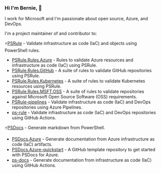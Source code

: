 ### Hi I'm Bernie, 👋

I work for Microsoft and I'm passionate about open source, Azure, and DevOps.

I'm a project maintainer of and contributor to:

⚡[PSRule] - Validate infrastructure as code (IaC) and objects using PowerShell rules.

- [PSRule.Rules.Azure] - Rules to validate Azure resources and infrastructure as code (IaC) using PSRule.
- [PSRule.Rules.GitHub] - A suite of rules to validate GitHub repositories using PSRule.
- [PSRule.Rules.Kubernetes] - A suite of rules to validate Kubernetes resources using PSRule.
- [PSRule.Rules.MSFT.OSS] - A suite of rules to validate repositories against Microsoft Open Source Software (OSS) requirements.
- [PSRule-pipelines] - Validate infrastructure as code (IaC) and DevOps repositories using Azure Pipelines.
- [ps-rule] - Validate infrastructure as code (IaC) and DevOps repositories using GitHub Actions.

⚡[PSDocs] - Generate markdown from PowerShell.

- [PSDocs.Azure] - Generate documentation from Azure infrastructure as code (IaC) artifacts.
- [PSDocs.Azure-quickstart] - A GitHub template repository to get started with PSDocs for Azure.
- [ps-docs] - Generate documentation from infrastructure as code (IaC) using GitHub Actions.

[PSRule]: https://github.com/microsoft/PSRule
[PSRule-version-badge]:https://img.shields.io/powershellgallery/v/PSRule.svg?label=PowerShell%20Gallery&color=brightgreen
[PSRule.Rules.Azure]: https://github.com/Azure/PSRule.Rules.Azure
[PSRule.Rules.CAF]: https://github.com/microsoft/PSRule.Rules.CAF
[PSRule.Rules.GitHub]: https://github.com/microsoft/PSRule.Rules.GitHub
[PSRule.Rules.Kubernetes]: https://github.com/microsoft/PSRule.Rules.Kubernetes
[PSRule.Rules.MSFT.OSS]: https://github.com/microsoft/PSRule.Rules.MSFT.OSS
[PSRule.Monitor]: https://github.com/microsoft/PSRule.Monitor
[PSRule-vscode]: https://github.com/microsoft/PSRule-vscode
[PSRule-pipelines]: https://github.com/microsoft/PSRule-pipelines
[ps-rule]: https://github.com/microsoft/ps-rule
[PSDocs]: https://github.com/microsoft/PSDocs
[PSDocs.Azure]: https://github.com/Azure/PSDocs.Azure
[ps-docs]: https://github.com/microsoft/ps-docs
[PSDocs.Azure-quickstart]: https://github.com/Azure/PSDocs.Azure-quickstart
